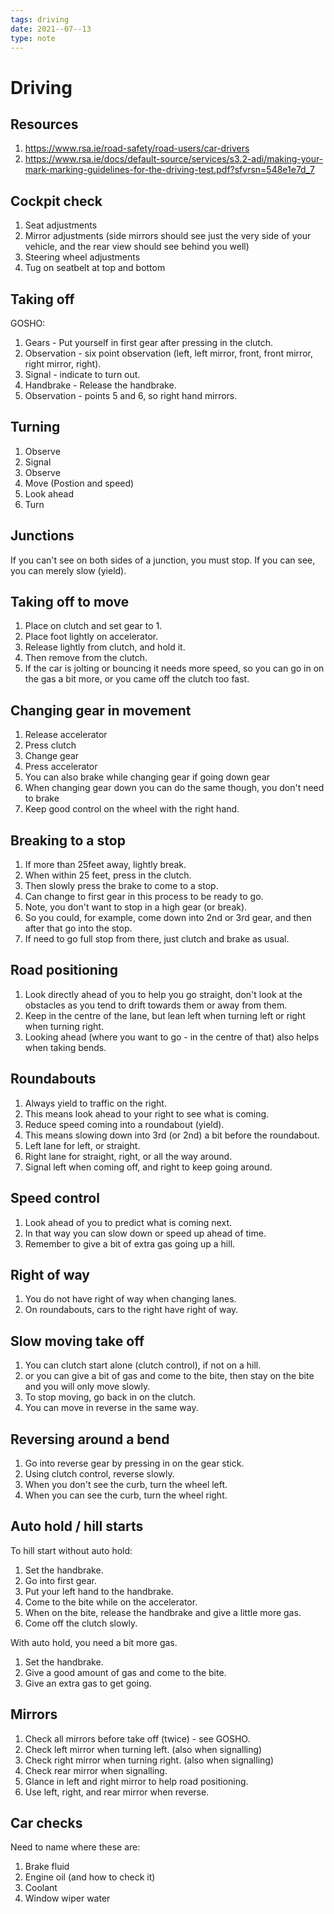 ```yaml
---
tags: driving
date: 2021--07--13
type: note
---
```

# Driving

## Resources

1. https://www.rsa.ie/road-safety/road-users/car-drivers
2. https://www.rsa.ie/docs/default-source/services/s3.2-adi/making-your-mark-marking-guidelines-for-the-driving-test.pdf?sfvrsn=548e1e7d_7

## Cockpit check

1. Seat adjustments
2. Mirror adjustments (side mirrors should see just the very side of your vehicle, and the rear view should see behind you well)
3. Steering wheel adjustments
4. Tug on seatbelt at top and bottom

## Taking off

GOSHO:

1. Gears - Put yourself in first gear after pressing in the clutch.
2. Observation - six point observation (left, left mirror, front, front mirror, right mirror, right).
3. Signal - indicate to turn out.
4. Handbrake - Release the handbrake.
5. Observation - points 5 and 6, so right hand mirrors.

## Turning

1. Observe
2. Signal
3. Observe
4. Move (Postion and speed)
5. Look ahead
6. Turn

## Junctions

If you can't see on both sides of a junction, you must stop.
If you can see, you can merely slow (yield).

## Taking off to move

1. Place on clutch and set gear to 1.
2. Place foot lightly on accelerator.
3. Release lightly from clutch, and hold it.
4. Then remove from the clutch.
5. If the car is jolting or bouncing it needs more speed, so you can go in on the gas a bit more, or you came off the clutch too fast.

## Changing gear in movement

1. Release accelerator
2. Press clutch
3. Change gear
4. Press accelerator
5. You can also brake while changing gear if going down gear
6. When changing gear down you can do the same though, you don't need to brake
7. Keep good control on the wheel with the right hand.

## Breaking to a stop

1. If more than 25feet away, lightly break.
2. When within 25 feet, press in the clutch.
3. Then slowly press the brake to come to a stop.
4. Can change to first gear in this process to be ready to go.
5. Note, you don't want to stop in a high gear (or break).
6. So you could, for example, come down into 2nd or 3rd gear, and then after that go into the stop.
7. If need to go full stop from there, just clutch and brake as usual.

## Road positioning

1. Look directly ahead of you to help you go straight, don't look at the obstacles as you tend to drift towards them or away from them.
2. Keep in the centre of the lane, but lean left when turning left or right when turning right.
3. Looking ahead (where you want to go - in the centre of that) also helps when taking bends.

## Roundabouts

1. Always yield to traffic on the right.
2. This means look ahead to your right to see what is coming.
3. Reduce speed coming into a roundabout (yield).
4. This means slowing down into 3rd (or 2nd) a bit before the roundabout.
5. Left lane for left, or straight.
6. Right lane for straight, right, or all the way around.
7. Signal left when coming off, and right to keep going around.

## Speed control

1. Look ahead of you to predict what is coming next.
2. In that way you can slow down or speed up ahead of time.
3. Remember to give a bit of extra gas going up a hill.

## Right of way

1. You do not have right of way when changing lanes.
2. On roundabouts, cars to the right have right of way.

## Slow moving take off

1. You can clutch start alone (clutch control), if not on a hill.
2. or you can give a bit of gas and come to the bite, then stay on the bite and you will only move slowly.
3. To stop moving, go back in on the clutch.
4. You can move in reverse in the same way.

## Reversing around a bend

1. Go into reverse gear by pressing in on the gear stick.
2. Using clutch control, reverse slowly.
3. When you don't see the curb, turn the wheel left.
4. When you can see the curb, turn the wheel right.

## Auto hold / hill starts

To hill start without auto hold:

1. Set the handbrake.
2. Go into first gear.
3. Put your left hand to the handbrake.
4. Come to the bite while on the accelerator.
5. When on the bite, release the handbrake and give a little more gas.
6. Come off the clutch slowly.

With auto hold, you need a bit more gas.

1. Set the handbrake.
2. Give a good amount of gas and come to the bite.
3. Give an extra gas to get going.

## Mirrors

1. Check all mirrors before take off (twice) - see GOSHO.
2. Check left mirror when turning left. (also when signalling)
3. Check right mirror when turning right. (also when signalling)
4. Check rear mirror when signalling.
5. Glance in left and right mirror to help road positioning.
6. Use left, right, and rear mirror when reverse.

## Car checks

Need to name where these are:

1. Brake fluid
2. Engine oil (and how to check it)
3. Coolant
4. Window wiper water